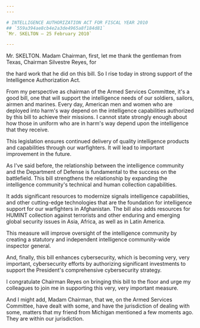 ```yaml
---
---

# INTELLIGENCE AUTHORIZATION ACT FOR FISCAL YEAR 2010
## `559a394ae8cb4e2a3de4965a8f184d81`
`Mr. SKELTON — 25 February 2010`

---
```



Mr. SKELTON. Madam Chairman, first, let me thank the gentleman from 
Texas, Chairman Silvestre Reyes, for


the hard work that he did on this bill. So I rise today in strong 
support of the Intelligence Authorization Act.

From my perspective as chairman of the Armed Services Committee, it's 
a good bill, one that will support the intelligence needs of our 
soldiers, sailors, airmen and marines. Every day, American men and 
women who are deployed into harm's way depend on the intelligence 
capabilities authorized by this bill to achieve their missions. I 
cannot state strongly enough about how those in uniform who are in 
harm's way depend upon the intelligence that they receive.

This legislation ensures continued delivery of quality intelligence 
products and capabilities through our warfighters. It will lead to 
important improvement in the future.

As I've said before, the relationship between the intelligence 
community and the Department of Defense is fundamental to the success 
on the battlefield. This bill strengthens the relationship by expanding 
the intelligence community's technical and human collection 
capabilities.

It adds significant resources to modernize signals intelligence 
capabilities, and other cutting-edge technologies that are the 
foundation for intelligence support for our warfighters in Afghanistan. 
The bill also adds resources for HUMINT collection against terrorists 
and other enduring and emerging global security issues in Asia, Africa, 
as well as in Latin America.

This measure will improve oversight of the intelligence community by 
creating a statutory and independent intelligence community-wide 
inspector general.

And, finally, this bill enhances cybersecurity, which is becoming 
very, very important, cybersecurity efforts by authorizing significant 
investments to support the President's comprehensive cybersecurity 
strategy.

I congratulate Chairman Reyes on bringing this bill to the floor and 
urge my colleagues to join me in supporting this very, very important 
measure.

And I might add, Madam Chairman, that we, on the Armed Services 
Committee, have dealt with some, and have the jurisdiction of dealing 
with some, matters that my friend from Michigan mentioned a few moments 
ago. They are within our jurisdiction.
